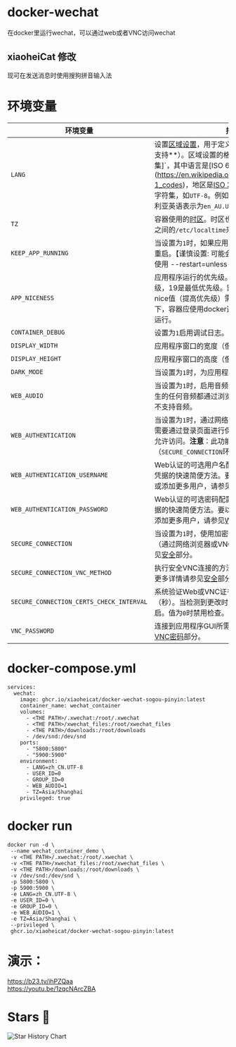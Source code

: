 # docker-wechat
在docker里运行wechat，可以通过web或者VNC访问wechat

## xiaoheiCat 修改
现可在发送消息时使用搜狗拼音输入法

# 环境变量
| 环境变量       | 描述                                  | 默认值 |
|----------------|----------------------------------------------|---------|
|`LANG`| 设置[区域设置](https://en.wikipedia.org/wiki/Locale_(computer_software))，用于定义应用程序的语言（**如果支持**）。区域设置的格式为`语言[_地区][.编码集]`，其中语言是[ISO 639语言代码](https://en.wikipedia.org/wiki/List_of_ISO_639-1_codes)，地区是[ISO 3166国家代码](https://en.wikipedia.org/wiki/ISO_3166-1#Current_codes)，编码集是字符集，如`UTF-8`。例如，使用UTF-8编码的澳大利亚英语表示为`en_AU.UTF-8`。 | `en_US.UTF-8` |
|`TZ`| 容器使用的[时区](http://en.wikipedia.org/wiki/List_of_tz_database_time_zones)。时区也可以通过映射主机和容器之间的`/etc/localtime`来设置。 | `Asia/Shanghai` |
|`KEEP_APP_RUNNING`| 当设置为`1`时，如果应用程序崩溃或终止，将自动重启。【谨慎设置: 可能会使中文输入法异常，建议使用 --restart=unless-stopped】 | `0` |
|`APP_NICENESS`| 应用程序运行的优先级。nice值-20是最高优先级，19是最低优先级。默认nice值为0。**注意**：负nice值（提高优先级）需要额外权限。在这种情况下，容器应使用docker选项`--cap-add=SYS_NICE`运行。 | `0` |
|`CONTAINER_DEBUG`| 设置为`1`启用调试日志。 | `0` |
|`DISPLAY_WIDTH`| 应用程序窗口的宽度（像素）。 | `1920` |
|`DISPLAY_HEIGHT`| 应用程序窗口的高度（像素）。 | `1080` |
|`DARK_MODE`| 当设置为`1`时，为应用程序启用深色模式。 | `0` |
|`WEB_AUDIO`| 当设置为`1`时，启用音频支持，意味着应用程序产生的任何音频都通过浏览器播放。注意VNC客户端不支持音频。 | `0` |
|`WEB_AUTHENTICATION`| 当设置为`1`时，通过网络浏览器访问应用程序GUI时需要通过登录页面进行保护。只有提供有效凭据才允许访问。**注意**：此功能需要启用安全连接（`SECURE_CONNECTION`环境变量）。 | `0` |
|`WEB_AUTHENTICATION_USERNAME`| Web认证的可选用户名配置。这是为单个用户配置凭据的快速简便方法。要以更安全的方式配置凭据或添加更多用户，请参见[Web认证](#web-authentication)部分。 | （无值） |
|`WEB_AUTHENTICATION_PASSWORD`| Web认证的可选密码配置。这是为单个用户配置凭据的快速简便方法。要以更安全的方式配置凭据或添加更多用户，请参见[Web认证](#web-authentication)部分。 | （无值） |
|`SECURE_CONNECTION`| 当设置为`1`时，使用加密连接访问应用程序的GUI（通过网络浏览器或VNC客户端）。更多详情请参见[安全](#security)部分。 | `0` |
|`SECURE_CONNECTION_VNC_METHOD`| 执行安全VNC连接的方法。可能的值为`SSL`或`TLS`。更多详情请参见[安全](#security)部分。 | `SSL` |
|`SECURE_CONNECTION_CERTS_CHECK_INTERVAL`| 系统验证Web或VNC证书是否已更改的间隔时间（秒）。当检测到更改时，受影响的服务会自动重启。值为`0`时禁用检查。 | `60` |
|`VNC_PASSWORD`| 连接到应用程序GUI所需的密码。更多详情请参见[VNC密码](#vnc-password)部分。 | （无值） |

# docker-compose.yml
```
services:
  wechat:
    image: ghcr.io/xiaoheicat/docker-wechat-sogou-pinyin:latest
    container_name: wechat_container
    volumes:
      - <THE PATH>/.xwechat:/root/.xwechat
      - <THE PATH>/xwechat_files:/root/xwechat_files
      - <THE PATH>/downloads:/root/downloads
      - /dev/snd:/dev/snd
    ports:
      - "5800:5800"
      - "5900:5900"
    environment:
      - LANG=zh_CN.UTF-8
      - USER_ID=0
      - GROUP_ID=0
      - WEB_AUDIO=1
      - TZ=Asia/Shanghai
    privileged: true
```

# docker run
```
docker run -d \
 --name wechat_container_demo \
 -v <THE PATH>/.xwechat:/root/.xwechat \
 -v <THE PATH>/xwechat_files:/root/xwechat_files \
 -v <THE PATH>/downloads:/root/downloads \
 -v /dev/snd:/dev/snd \
 -p 5800:5800 \
 -p 5900:5900 \
 -e LANG=zh_CN.UTF-8 \
 -e USER_ID=0 \
 -e GROUP_ID=0 \
 -e WEB_AUDIO=1 \
 -e TZ=Asia/Shanghai \
 --privileged \
 ghcr.io/xiaoheicat/docker-wechat-sogou-pinyin:latest
```

# 演示：
https://b23.tv/ihPZQaa  
https://youtu.be/1zqcNArcZBA

# Stars 🌟
<picture>
  <source
    media="(prefers-color-scheme: dark)"
    srcset="
      https://api.star-history.com/svg?repos=xiaoheiCat/docker-wechat-sogou-pinyin&type=Date&theme=dark
    "
  />
  <img
    alt="Star History Chart"
    src="https://api.star-history.com/svg?repos=xiaoheiCat/docker-wechat-sogou-pinyin&type=Date"
  />
</picture>